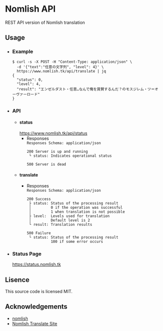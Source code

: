 # Nomlish API
REST API version of Nomlish translation

## Usage
- ### Example
  ```console
  $ curl -s -X POST -H "Content-Type: application/json" \
    -d '{"text":"任意の文字列", "level": 4}' \
    https://www.nomlish.tk/api/translate | jq
  {
    "status": 0,
    "level": 4,
    "result": "エンゼルダスト・任意…なんで俺を賞賛するんだ？のモスジレム・ツ＝オーヴァーロード"
  }
  ```
- ### API
  - #### status
    https://www.nomlish.tk/api/status
    - Responses  
      `Responses Schema: application/json`
      ```console
      200 Server is up and running
       └ status: Indicates operational status
      ```
      ```console
      500 Server is dead
      ```
  - #### translate
    - Responses  
      `Responses Schema: application/json`
      ```console
      200 Success
       ├ status: Status of the processing result
       │         0 if the operation was successful
       │         1 when translation is not possible
       ├ level:  Levels used for translation
       │         Default level is 2
       └ result: Translation results
      ```
      ```console
      500 Failure
       └ status: Status of the processing result
                 100 if some error occurs
      ```
- ### Status Page
  https://status.nomlish.tk

## Lisence
This source code is licensed MIT.

## Acknowledgements
- [nomlish](https://github.com/Ancient-Scapes/nomlish)
- [Nomlish Translate Site](http://racing-lagoon.info/)